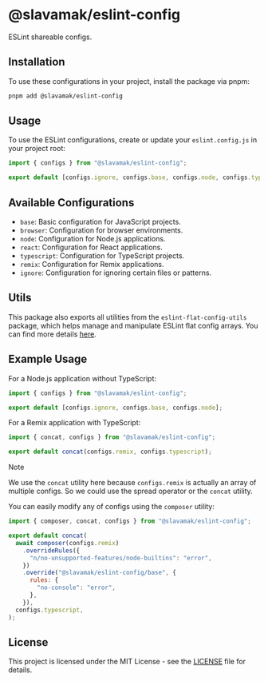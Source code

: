 # @slavamak/eslint-config

ESLint shareable configs.

## Installation

To use these configurations in your project, install the package via pnpm:

```bash
pnpm add @slavamak/eslint-config
```

## Usage

To use the ESLint configurations, create or update your `eslint.config.js` in your project root:

```javascript
import { configs } from "@slavamak/eslint-config";

export default [configs.ignore, configs.base, configs.node, configs.typescript];
```

## Available Configurations

- `base`: Basic configuration for JavaScript projects.
- `browser`: Configuration for browser environments.
- `node`: Configuration for Node.js applications.
- `react`: Configuration for React applications.
- `typescript`: Configuration for TypeScript projects.
- `remix`: Configuration for Remix applications.
- `ignore`: Configuration for ignoring certain files or patterns.

## Utils

This package also exports all utilities from the `eslint-flat-config-utils` package, which helps manage and manipulate ESLint flat config arrays. You can find more details [here](https://github.com/antfu/eslint-flat-config-utils).

## Example Usage

For a Node.js application without TypeScript:

```javascript
import { configs } from "@slavamak/eslint-config";

export default [configs.ignore, configs.base, configs.node];
```

For a Remix application with TypeScript:

```javascript
import { concat, configs } from "@slavamak/eslint-config";

export default concat(configs.remix, configs.typescript);
```

> [!NOTE]
> We use the `concat` utility here because `configs.remix` is actually an array of multiple configs. So we could use the spread operator or the `concat` utility.

You can easily modify any of configs using the `composer` utility:

```javascript
import { composer, concat, configs } from "@slavamak/eslint-config";

export default concat(
  await composer(configs.remix)
    .overrideRules({
      "n/no-unsupported-features/node-builtins": "error",
    })
    .override("@slavamak/eslint-config/base", {
      rules: {
        "no-console": "error",
      },
    }),
  configs.typescript,
);
```

## License

This project is licensed under the MIT License - see the [LICENSE](LICENSE) file for details.
